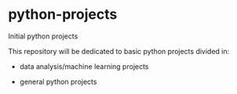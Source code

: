 # python-projects
Initial python projects

This repository will be dedicated to basic python projects divided in:

* data analysis/machine learning projects

* general python projects
